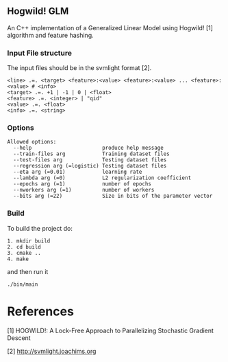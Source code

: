 
## Hogwild! GLM

An C++ implementation of a Generalized Linear Model using Hogwild! [1] algorithm and
feature hashing.

### Input File structure

The input files should be in the svmlight format [2].

```
<line> .=. <target> <feature>:<value> <feature>:<value> ... <feature>:<value> # <info>
<target> .=. +1 | -1 | 0 | <float> 
<feature> .=. <integer> | "qid"
<value> .=. <float>
<info> .=. <string>
```

### Options

```
Allowed options:
  --help                       produce help message
  --train-files arg            Training dataset files
  --test-files arg             Testing dataset files
  --regression arg (=logistic) Testing dataset files
  --eta arg (=0.01)            learning rate
  --lambda arg (=0)            L2 regularization coefficient
  --epochs arg (=1)            number of epochs
  --nworkers arg (=1)          number of workers
  --bits arg (=22)             Size in bits of the parameter vector
```

### Build

To build the project do:

```
1. mkdir build
2. cd build
3. cmake ..
4. make
```

and then run it

```
./bin/main
```

# References

[1] HOGWILD!: A Lock-Free Approach to Parallelizing Stochastic Gradient Descent

[2] http://svmlight.joachims.org
